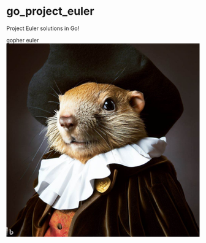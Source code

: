 # go_project_euler
Project Euler solutions in Go!

gopher euler
![gopher_euler](./gopher_mathematician.jpeg)